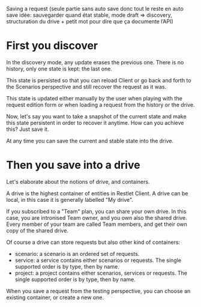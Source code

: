 Saving a request (seule partie sans auto save donc tout le reste en auto save idée: sauvegarder quand état stable, mode draft => discovery, structuration du drive + petit mot pour dire que ça documente l’API)

# First you discover
In the discovery mode, any update erases the previous one. There is no history, only one state is kept: the last one.

This state is persisted so that you can reload Client or go back and forth to the Scenarios perspective and still recover the request as it was.

This state is updated either manually by the user when playing with the request edition form or when loading a request from the history or the drive.

Now, let's say you want to take a snapshot of the current state and make this state persistent in order to recover it anytime.
How can you achieve this? Just save it.

At any time you can save the current and stable state into the drive.

# Then you save into a drive

Let's elaborate about the notions of drive, and containers.

A drive is the highest container of entities in Restlet Client.
A drive can be local, in this case it is generally labelled "My drive".

If you subscribed to a "Team" plan, you can share your own drive. In this case, you are intronised Team owner, and you own also the shared drive.
Every member of your team are called Team members, and get their own copy of the shared drive.

Of course a drive can store requests but also other kind of containers:
* scenario: a scenario is an ordered set of requests.
* service: a service contains either scenarios or requests. The single supported order is by type, then by name.
* project: a project contains either scenarios, services or requests. The single supported order is by type, then by name.

When you save a request from the testing perspective, you can choose an existing container, or create a new one.
